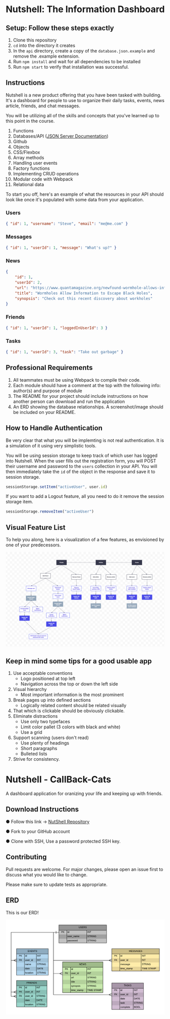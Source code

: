 # Nutshell: The Information Dashboard

## Setup: Follow these steps exactly

1. Clone this repository
1. `cd` into the directory it creates
1. In the `api` directory, create a copy of the `database.json.example` and remove the .example extension.
1. Run `npm install` and wait for all dependencies to be installed
1. Run `npm start` to verify that installation was successful.

## Instructions

Nutshell is a new product offering that you have been tasked with building. It's a dashboard for people to use to organize their daily tasks, events, news article, friends, and chat messages.

You will be utilizing all of the skills and concepts that you've learned up to this point in the course.

1. Functions
1. Databases/API ([JSON Server Documentation](https://github.com/typicode/json-server))
1. Github
1. Objects
1. CSS/Flexbox
1. Array methods
1. Handling user events
1. Factory functions
1. Implementing CRUD operations
1. Modular code with Webpack
1. Relational data

To start you off, here's an example of what the resources in your API should look like once it's populated with some data from your application.

### Users

```json
{ "id": 1, "username": "Steve", "email": "me@me.com" }
```

### Messages

```json
{ "id": 1, "userId": 1, "message": "What's up?" }
```

### News

```json
{
    "id": 1,
    "userId": 2,
    "url": "https://www.quantamagazine.org/newfound-wormhole-allows-information-to-escape-black-holes-20171023/",
    "title": "Wormholes Allow Information to Escape Black Holes",
    "synopsis": "Check out this recent discovery about workholes"
}
```

### Friends

```json
{ "id": 1, "userId": 1, "loggedInUserId": 3 }
```

### Tasks

```json
{ "id": 1, "userId": 3, "task": "Take out garbage" }
```

## Professional Requirements

1. All teammates must be using Webpack to compile their code.
1. Each module should have a comment at the top with the following info: author(s) and purpose of module
1. The README for your project should include instructions on how another person can download and run the application
1. An ERD showing the database relationships. A screenshot/image should be included on your README.

## How to Handle Authentication

Be very clear that what you will be implemting is not real authentication. It is a simulation of it using very simplistic tools.

You will be using session storage to keep track of which user has logged into Nutshell. When the user fills out the registration form, you will POST their username and password to the `users` collection in your API. You will then immediately take the `id` of the object in the response and save it to session storage.

```js
sessionStorage.setItem("activeUser", user.id)
```

If you want to add a Logout feature, all you need to do it remove the session storage item.

```js
sessionStorage.removeItem("activeUser")
```

## Visual Feature List

To help you along, here is a visualization of a few features, as envisioned by one of your predecessors.

![nutshell features](./Nutshell.png)

## Keep in mind some tips for a good usable app
1. Use acceptable conventions
   * Logo positioned at top left
   * Navigation across the top or down the left side
2. Visual hierarchy
   * Most important information is the most prominent
3. Break pages up into defined sections
   * Logically related content should be related visually
4. That which is clickable should be obviously clickable.
5. Eliminate distractions
   * Use only two typefaces
   * Limit color pallet (3 colors with black and white)
   * Use a grid
6. Support scanning (users don't read)
   * Use plenty of headings
   * Short paragraphs
   * Bulleted lists
7. Strive for consistency.

# Nutshell - CallBack-Cats
A dashboard application for oranizing your life and keeping up with friends.


## Download Instructions
● Follow this link → [NutShell Repository](https://github.com/Callback-Cats/nutshell)

● Fork to your GitHub account

● Clone with SSH, Use a password protected SSH key.  


## Contributing
Pull requests are welcome. For major changes, please open an issue first to discuss what you would like to change.

Please make sure to update tests as appropriate.


## ERD
This is our ERD!

![our ERD](./Nutshell_ERD.png)

